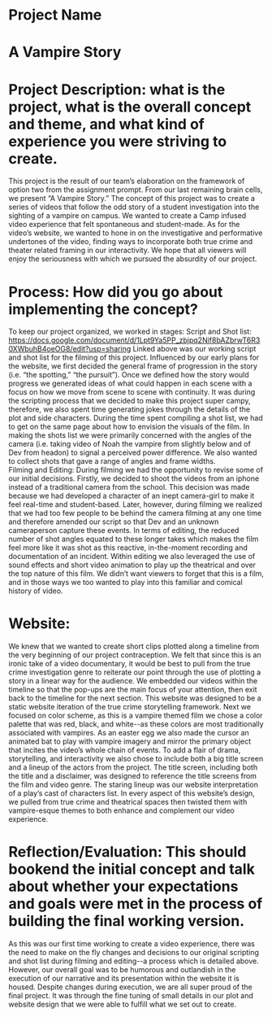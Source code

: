 # Project Name
# A Vampire Story 
 
# Project Description: what is the project, what is the overall concept and theme, and what kind of experience you were striving to create.
This project is the result of our team’s elaboration on the framework of option two from the assignment prompt. From our last remaining brain cells, we present “A Vampire Story.” The concept of this project was to create a series of videos that follow the odd story of a student investigation into the sighting of a vampire on campus. We wanted to create a Camp infused video experience that felt spontaneous and student-made. As for the video’s website, we wanted to hone in on the investigative and performative undertones of the video, finding ways to incorporate both true crime and theater related framing in our interactivity. We hope that all viewers will enjoy the seriousness with which we pursued the absurdity of our project.  
 
# Process: How did you go about implementing the concept?
To keep our project organized, we worked in stages: 
Script and Shot list: https://docs.google.com/document/d/1Lpt9Ya5PP_zbjpq2Nif8bAZbrwT6R30XWbuhB4oeOG8/edit?usp=sharing
Linked above was our working script and shot list for the filming of this project. Influenced by our early plans for the website, we first decided the general frame of progression in the story (i.e. “the spotting,” “the pursuit”). Once we defined how the story would progress we generated ideas of what could happen in each scene with a focus on how we move from scene to scene with continuity. It was during the scripting process that we decided to make this project super campy, therefore, we also spent time generating jokes through the details of the plot and side characters. During the time spent compiling a shot list, we had to get on the same page about how to envision the visuals of the film. In making the shots list we were primarily concerned with the angles of the camera (i.e. taking video of Noah the vampire from slightly below and of Dev from headon) to signal a perceived power difference. We also wanted to collect shots that gave a range of angles and frame widths.  
Filming and Editing: During filming we had the opportunity to revise some of our initial decisions. Firstly, we decided to shoot the videos from an iphone instead of a traditional camera from the school. This decision was made because we had developed a character of an inept camera-girl to make it feel real-time and student-based. Later, however, during filming we realized that we had too few people to be behind the camera filming at any one time and therefore amended our script so that Dev and an unknown cameraperson capture these events. In terms of editing, the reduced number of shot angles equated to these longer takes which makes the film feel more like it was shot as this reactive, in-the-moment recording and documentation of an incident. Within editing we also leveraged the use of sound effects and short video animation to play up the theatrical and over the top nature of this film. We didn’t want viewers to forget that this is a film, and in those ways we too wanted to play into this familiar and comical history of video. 
 
# Website:  
We knew that we wanted to create short clips plotted along a timeline from the very beginning of our project contraception. We felt that since this is an ironic take of a video documentary, it would be best to pull from the true crime investigation genre to reiterate our point through the use of plotting a story in a linear way for the audience. We embedded our videos within the timeline so that the pop-ups are the main focus of your attention, then exit back to the timeline for the next section. This website was designed to be a static website iteration of the true crime storytelling framework. Next we focused on color scheme, as this is a vampire themed film we chose a color palette that was red, black, and white--as these colors are most traditionally associated with vampires. As an easter egg we also made the cursor an animated bat to play with vampire imagery and mirror the primary object that incites the video’s whole chain of events. To add a flair of drama, storytelling, and interactivity we also chose to include both a big title screen and a lineup of the actors from the project. The title screen, including both the title and a disclaimer, was designed to reference the title screens from the film and video genre. The staring lineup was our website interpretation of a play’s cast of characters list. In every aspect of this website’s design, we pulled from true crime and theatrical spaces then twisted them with vampire-esque themes to both enhance and complement our video experience.  
 
 
 
 
# Reflection/Evaluation: This should bookend the initial concept and talk about whether your expectations and goals were met in the process of building the final working version.
As this was our first time working to create a video experience, there was the need to make on the fly changes and decisions to our original scripting and shot list during filming and editing--a process which is detailed above. However, our overall goal was to be humorous and outlandish in the execution of our narrative and its presentation within the website it is housed. Despite changes during execution, we are all super proud of the final project. It was through the fine tuning of small details in our plot and website design that we were able to fulfill what we set out to create. 
